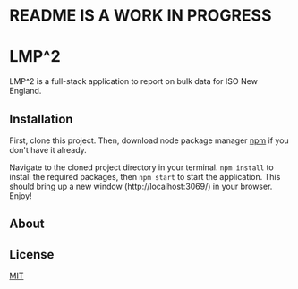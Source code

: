 # README IS A WORK IN PROGRESS

# LMP^2

LMP^2 is a full-stack application to report on bulk data for ISO New England. 

## Installation
First, clone this project. Then, download node package manager [npm](https://www.npmjs.com/package/npm) if you don't have it already.

Navigate to the cloned project directory in your terminal. ```npm install``` to install the required packages, then ```npm start``` to start the application. This should bring up a new window (http://localhost:3069/) in your browser. Enjoy!

## About


## License

[MIT](https://choosealicense.com/licenses/mit/)